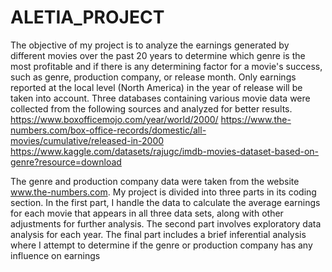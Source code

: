 # ALETIA_PROJECT

The objective of my project is to analyze the earnings generated by different movies over the past 20 years to determine which genre is the most profitable and if there is any determining factor for a movie's success, such as genre, production company, or release month. Only earnings reported at the local level (North America) in the year of release will be taken into account. Three databases containing various movie data were collected from the following sources and analyzed for better results.
https://www.boxofficemojo.com/year/world/2000/ https://www.the-numbers.com/box-office-records/domestic/all-movies/cumulative/released-in-2000 https://www.kaggle.com/datasets/rajugc/imdb-movies-dataset-based-on-genre?resource=download

The genre and production company data were taken from the website www.the-numbers.com.
My project is divided into three parts in its coding section. In the first part, I handle the data to calculate the average earnings for each movie that appears in all three data sets, along with other adjustments for further analysis. The second part involves exploratory data analysis for each year. The final part includes a brief inferential analysis where I attempt to determine if the genre or production company has any influence on earnings
